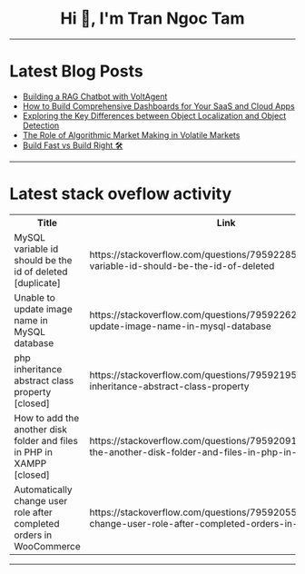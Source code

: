 <h1 align="center">Hi 👋, I'm Tran Ngoc Tam</h1>

---

# Latest Blog Posts 
<!-- BLOG-POST-LIST:START -->
- [Building a RAG Chatbot with VoltAgent](https://dev.to/voltagent/building-a-rag-chatbot-with-voltagent-oo6)
- [How to Build Comprehensive Dashboards for Your SaaS and Cloud Apps](https://dev.to/mechcloud/how-to-build-comprehensive-dashboards-for-your-saas-and-cloud-apps-5bol)
- [Exploring the Key Differences between Object Localization and Object Detection](https://dev.to/ideradevtools/exploring-the-key-differences-between-object-localization-and-object-detection-1n4b)
- [The Role of Algorithmic Market Making in Volatile Markets](https://dev.to/vishal_singh_8666966f9bcc/the-role-of-algorithmic-market-making-in-volatile-markets-4l9h)
- [Build Fast vs Build Right 🛠️](https://dev.to/muhammadahsanmirza/build-fast-vs-build-right-212k)
<!-- BLOG-POST-LIST:END -->

---

# Latest stack oveflow activity
<table>
  <tr><th>Title</th><th>Link</th></tr>
  <!-- STACKOVERFLOW:START --><tr><td>MySQL variable id should be the id of deleted [duplicate]</td><td>https://stackoverflow.com/questions/79592285/mysql-variable-id-should-be-the-id-of-deleted</td></tr><tr><td>Unable to update image name in MySQL database</td><td>https://stackoverflow.com/questions/79592262/unable-to-update-image-name-in-mysql-database</td></tr><tr><td>php inheritance abstract class property [closed]</td><td>https://stackoverflow.com/questions/79592195/php-inheritance-abstract-class-property</td></tr><tr><td>How to add the another disk folder and files in PHP in XAMPP [closed]</td><td>https://stackoverflow.com/questions/79592091/how-to-add-the-another-disk-folder-and-files-in-php-in-xampp</td></tr><tr><td>Automatically change user role after completed orders in WooCommerce</td><td>https://stackoverflow.com/questions/79592055/automatically-change-user-role-after-completed-orders-in-woocommerce</td></tr><!-- STACKOVERFLOW:END -->
</table>

---


